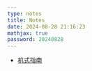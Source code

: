 ```yaml
---
type: notes
title: Notes
date: 2024-08-28 21:16:23
mathjax: true
password: 20240828
---
```


- [机式指南](./Guide.html)

